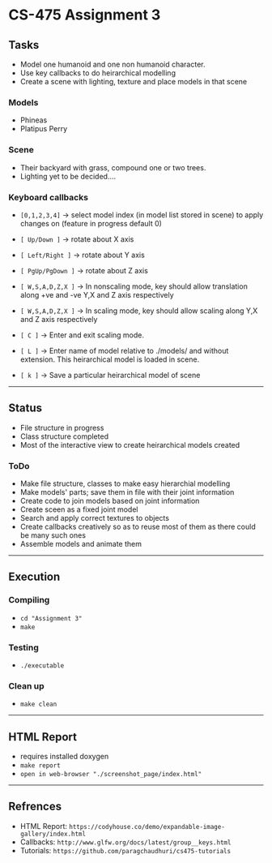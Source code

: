 # CS-475 Assignment 3

## Tasks

- Model one humanoid and one non humanoid character.
- Use key callbacks to do heirarchical modelling
- Create a scene with lighting, texture and place models in that scene

### Models
- Phineas 
- Platipus Perry

### Scene
- Their backyard with grass, compound one or two trees.
- Lighting yet to be decided....

### Keyboard callbacks
- `[0,1,2,3,4]` -> select model index (in model list stored in scene) to apply changes on (feature in progress default 0)

- `[ Up/Down ]` -> rotate about X axis 
- `[ Left/Right ]` -> rotate about Y axis
- `[ PgUp/PgDown ]` -> rotate about Z axis
- `[ W,S,A,D,Z,X ]` -> In nonscaling mode, key should allow translation along +ve and -ve Y,X and Z axis respectively
- `[ W,S,A,D,Z,X ]` -> In scaling mode, key should allow scaling along Y,X and Z axis respectively
- `[ C ]` -> Enter and exit scaling mode.
- `[ L ]` -> Enter name of model relative to ./models/ and without extension. This heirarchical model is loaded in scene.
- `[ k ]` -> Save a particular heirarchical model of scene

---

## Status
- File structure in progress
- Class structure completed
- Most of the interactive view to create heirarchical models created

### ToDo
- Make file structure, classes to make easy hierarchial modelling 
- Make models' parts; save them in file with their joint information
- Create code to join models based on joint information
- Create sceen as a fixed joint model
- Search and apply correct textures to objects
- Create callbacks creatively so as to reuse most of them as there could be many such ones
- Assemble models and animate them

---

## Execution

### Compiling
- `cd "Assignment 3"`
- `make`

### Testing
- `./executable`

### Clean up
- `make clean`

---

## HTML Report
- requires installed doxygen 
- `make report`
- `open in web-browser "./screenshot_page/index.html"`

---

## Refrences
- HTML Report: `https://codyhouse.co/demo/expandable-image-gallery/index.html`
- Callbacks: `http://www.glfw.org/docs/latest/group__keys.html`
- Tutorials: `https://github.com/paragchaudhuri/cs475-tutorials`

	
